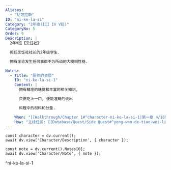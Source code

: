```yaml
---
Aliases:
  - "尼可拉斯"
ID: "ni-ke-la-si"
Category: "2年级(III IV V班)"
CategoryNo: 5
Order: 9
Description: |
  2年V班【烹饪社】

  担任烹饪社社长的2年级学生.

  拥有无论发生任何事都不为所动的大喇喇性格.

Notes:
  - Title: "厨师的资质"
    ID: "ni-ke-la-si-1"
    Content: |
      拥有精准的味觉和丰富的相关知识,

      只要吃上一口, 便能准确的说出

      料理中的材料和分量.

    When: "[[Walkthrough/Chapter 1#^character-ni-ke-la-si-1|第一章 4/18晚]]"
    How: "支线任务: [[Database/Quest/Side Quest#^yong-wan-de-tiao-wei-liao-diao-huo|用完的调味料调货]] 期间获得"
---
```

```dataviewjs
const character = dv.current();
await dv.view('Character/Description', { character });
```

```dataviewjs
const note = dv.current().Notes[0];
await dv.view('Character/Note', { note });
```
^ni-ke-la-si-1